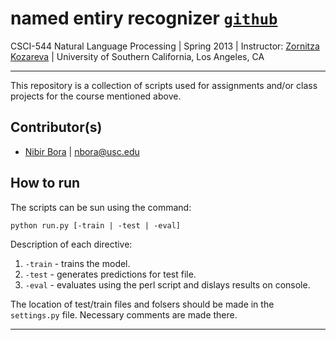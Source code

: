 # named entiry recognizer [`github`](https://github.com/nibirbora/544nlp/tree/master/ner)


CSCI-544 Natural Language Processing
| Spring 2013
| Instructor: [Zornitza Kozareva](http://www.isi.edu/~kozareva/)
| University of Southern California, Los Angeles, CA

---

This repository is a collection of scripts used for assignments and/or class projects for the course mentioned above.

## Contributor(s)

* [Nibir Bora](http://nibir.me/) | <nbora@usc.edu>


## How to run

The scripts can be sun using the command:
	
	python run.py [-train | -test | -eval]

Description of each directive:

1. `-train` - trains the model.
2. `-test` - generates predictions for test file.
3. `-eval` - evaluates using the perl script and dislays results on console.

The location of test/train files and folsers should be made in the `settings.py` file. Necessary comments are made there.


---
	
	
